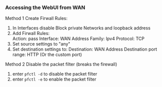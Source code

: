 ### Accessing the WebUI from WAN
Method 1 Create Firwall Rules:
1. In Interfaces disable Block private Networks and loopback address
2. Add Firwall Rules:   
                Action: pass
                Interface: WAN
                Address Family: Ipv4
                Protocol: TCP
3. Set source settings to "any"
4. Set destination settings to: 
                Destination: WAN Address
                Destination port range: HTTP (Or the custom port)

Method 2 Disable the packet filter (breaks the firewall)
1. enter ```pfctl -d``` to disable the packet filter
2. enter ```pfctl -e``` to enable the packet filter